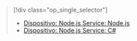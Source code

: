 > [!div class="op_single_selector"]
> * [Dispositivo: Node.js Service: Node.js](../articles/iot-hub/iot-hub-node-node-schedule-jobs.md)
> * [Dispositivo: Node.js Service: C#](../articles/iot-hub/iot-hub-csharp-node-schedule-jobs.md)
> 
> 



<!--HONumber=Nov16_HO4-->


